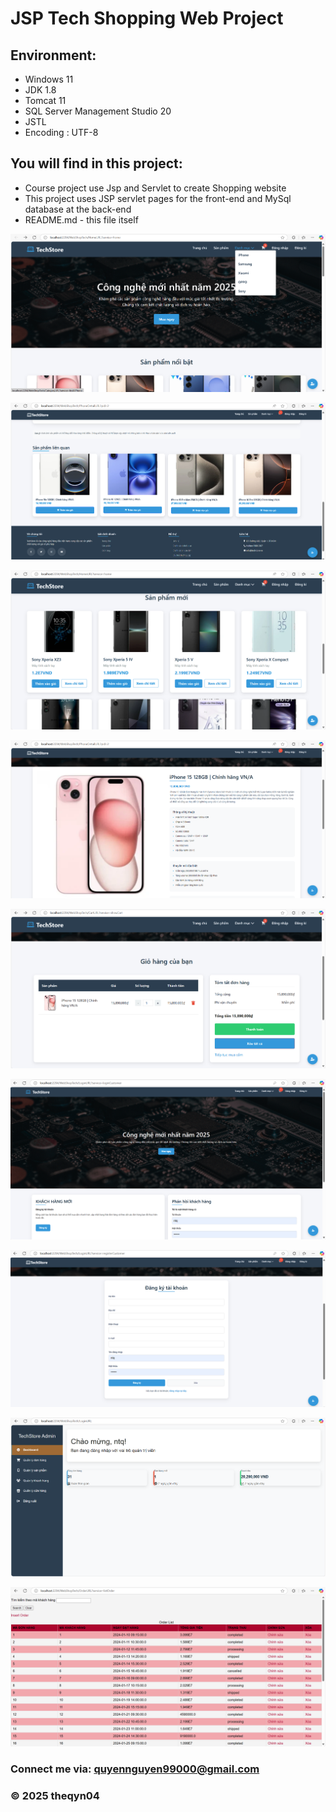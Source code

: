 # JSP Tech Shopping Web Project

## Environment:

* Windows 11
* JDK 1.8
* Tomcat 11
* SQL Server Management Studio 20
* JSTL
* Encoding : UTF-8

## You will find in this project:

* Course project use Jsp and Servlet to create Shopping website
* This project uses JSP servlet pages for the front-end and MySql database at the back-end
* README.md - this file itself


![Ảnh local](https://github.com/theqyn04/WebShopTech/blob/main/web/img/demo_img/img1.png)

![Ảnh local](https://github.com/theqyn04/WebShopTech/blob/main/web/img/demo_img/img2.png)

![Ảnh local](https://github.com/theqyn04/WebShopTech/blob/main/web/img/demo_img/img3.png)

![Ảnh local](https://github.com/theqyn04/WebShopTech/blob/main/web/img/demo_img/img4.png)

![Ảnh local](https://github.com/theqyn04/WebShopTech/blob/main/web/img/demo_img/img5.png)

![Ảnh local](https://github.com/theqyn04/WebShopTech/blob/main/web/img/demo_img/img6.png)

![Ảnh local](https://github.com/theqyn04/WebShopTech/blob/main/web/img/demo_img/img7.png)

![Ảnh local](https://github.com/theqyn04/WebShopTech/blob/main/web/img/demo_img/img8.png)

![Ảnh local](https://github.com/theqyn04/WebShopTech/blob/main/web/img/demo_img/img9.png)


### Connect me via: quyennguyen99000@gmail.com

### © 2025 theqyn04
